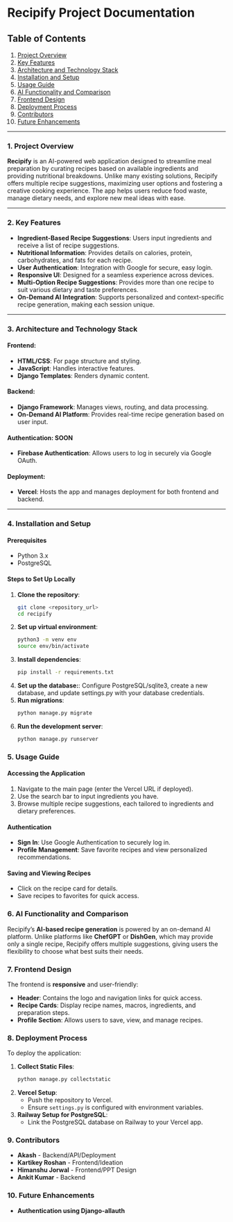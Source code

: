 # Recipify Project Documentation

## Table of Contents
1. [Project Overview](#1-project-overview)
2. [Key Features](#2-key-features)
3. [Architecture and Technology Stack](#3-architecture-and-technology-stack)
4. [Installation and Setup](#4-installation-and-setup)
5. [Usage Guide](#5-usage-guide)
6. [AI Functionality and Comparison](#6-ai-functionality-and-comparison)
7. [Frontend Design](#7-frontend-design)
8. [Deployment Process](#8-deployment-process)
9. [Contributors](#9-contributors)
10. [Future Enhancements](#10-future-enhancements)

---

### 1. Project Overview

**Recipify** is an AI-powered web application designed to streamline meal preparation by curating recipes based on available ingredients and providing nutritional breakdowns. Unlike many existing solutions, Recipify offers multiple recipe suggestions, maximizing user options and fostering a creative cooking experience. The app helps users reduce food waste, manage dietary needs, and explore new meal ideas with ease.

---

### 2. Key Features

- **Ingredient-Based Recipe Suggestions**: Users input ingredients and receive a list of recipe suggestions.
- **Nutritional Information**: Provides details on calories, protein, carbohydrates, and fats for each recipe.
- **User Authentication**: Integration with Google for secure, easy login.
- **Responsive UI**: Designed for a seamless experience across devices.
- **Multi-Option Recipe Suggestions**: Provides more than one recipe to suit various dietary and taste preferences.
- **On-Demand AI Integration**: Supports personalized and context-specific recipe generation, making each session unique.

---

### 3. Architecture and Technology Stack

#### Frontend:
- **HTML/CSS**: For page structure and styling.
- **JavaScript**: Handles interactive features.
- **Django Templates**: Renders dynamic content.

#### Backend:
- **Django Framework**: Manages views, routing, and data processing.
- **On-Demand AI Platform**: Provides real-time recipe generation based on user input.

#### Authentication: SOON
- **Firebase Authentication**: Allows users to log in securely via Google OAuth.

#### Deployment:
- **Vercel**: Hosts the app and manages deployment for both frontend and backend.

---

### 4. Installation and Setup

#### Prerequisites
- Python 3.x
- PostgreSQL


#### Steps to Set Up Locally

1. **Clone the repository**:
   ```bash
   git clone <repository_url>
   cd recipify
2. **Set up virtual environment**:
   ```bash
   python3 -m venv env
   source env/bin/activate
3. **Install dependencies**:
   ```bash
   pip install -r requirements.txt
4. **Set up the database:**:
   Configure PostgreSQL/sqlite3, create a new database, and update settings.py with your database credentials.
5. **Run migrations**:
   ```bash
   python manage.py migrate
6. **Run the development server**:
   ```bash
   python manage.py runserver
### 5. Usage Guide

#### Accessing the Application

1. Navigate to the main page (enter the Vercel URL if deployed).
2. Use the search bar to input ingredients you have.
3. Browse multiple recipe suggestions, each tailored to ingredients and dietary preferences.

#### Authentication

* **Sign In**: Use Google Authentication to securely log in.
* **Profile Management**: Save favorite recipes and view personalized recommendations.

#### Saving and Viewing Recipes

* Click on the recipe card for details.
* Save recipes to favorites for quick access.

### 6. AI Functionality and Comparison

Recipify’s **AI-based recipe generation** is powered by an on-demand AI platform. Unlike platforms like **ChefGPT** or **DishGen**, which may provide only a single recipe, Recipify offers multiple suggestions, giving users the flexibility to choose what best suits their needs.

### 7. Frontend Design

The frontend is **responsive** and user-friendly:

* **Header**: Contains the logo and navigation links for quick access.
* **Recipe Cards**: Display recipe names, macros, ingredients, and preparation steps.
* **Profile Section**: Allows users to save, view, and manage recipes.

### 8. Deployment Process

To deploy the application:

1. **Collect Static Files**:
    ```bash
    python manage.py collectstatic
    ```
2. **Vercel Setup**:
    * Push the repository to Vercel.
    * Ensure `settings.py` is configured with environment variables.
3. **Railway Setup for PostgreSQL**:
    * Link the PostgreSQL database on Railway to your Vercel app.

### 9. Contributors

* **Akash** - Backend/API/Deployment
* **Kartikey Roshan** - Frontend/Ideation
* **Himanshu Jorwal** - Frontend/PPT Design
* **Ankit Kumar** - Backend

### 10. Future Enhancements

* **Authentication using Django-allauth**
